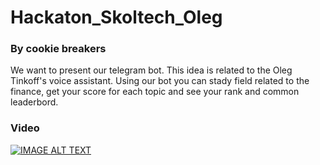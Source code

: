 # Hackaton_Skoltech_Oleg

### By cookie breakers

We want to present our telegram bot. 
This idea is related to the Oleg Tinkoff's voice assistant.
Using our bot you can stady field related to the finance, get your score for each topic and see your rank and common leaderbord.

### Video

[![IMAGE ALT TEXT](http://img.youtube.com/vi/gfLpz7g6rHg/0.jpg)](http://www.youtube.com/watch?v=gfLpz7g6rHg "Video Title")

